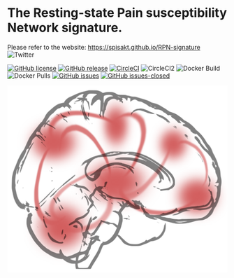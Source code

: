 # The Resting-state Pain susceptibility Network signature.

Please refer to the website: https://spisakt.github.io/RPN-signature                        ![Twitter](https://img.shields.io/twitter/url/http/shields.io.svg)

[![GitHub license](https://img.shields.io/github/license/spisakt/RPN-signature.svg)](https://github.com/spisakt/RPN-signature/blob/master/LICENSE)
[![GitHub release](https://img.shields.io/github/release/spisakt/RPN-signature.svg)](https://github.com/spisakt/RPN-signature/releases/)
[![CircleCI](https://circleci.com/gh/spisakt/pTFCE.svg?style=svg)](https://circleci.com/gh/spisakt/ptfce)
![CircleCI2](https://img.shields.io/circleci/project/github/RedSparr0w/node-csgo-parser.svg)
![Docker Build](https://img.shields.io/docker/cloud/build/tspisak/rpn-signature.svg)
![Docker Pulls](https://img.shields.io/docker/pulls/tspisak/rpn-signature.svg)
[![GitHub issues](https://img.shields.io/github/issues/spisakt/RPN-signature.svg)](https://GitHub.com/spisakt/RPN-signature/issues/)
[![GitHub issues-closed](https://img.shields.io/github/issues-closed/spisakt/RPN-signature.svg)](https://GitHub.com/spisakt/RPN-signature/issues?q=is%3Aissue+is%3Aclosed)

![image](img/logo.png)
